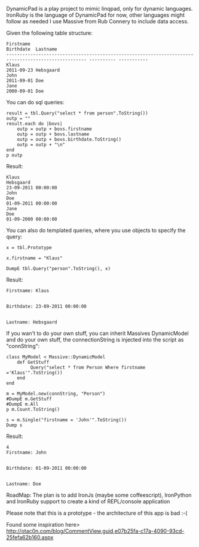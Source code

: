 DynamicPad is a play project to mimic linqpad, only for dynamic languages.
IronRuby is the language of DynamicPad for now, other languages might follow as needed
I use Massive from Rub Connery to include data access.

Given the following table structure:

	Firstname                                                                                            Birthdate  Lastname
	---------------------------------------------------------------------------------------------------- ---------- -----------
	Klaus                                                                                                2011-09-23 Hebsgaard 
	John                                                                                                 2011-09-01 Doe
	Jane                                                                                                 2000-09-01 Doe

You can do sql queries:

	result = tbl.Query("select * from person".ToString())
	outp = ""
	result.each do |bovs| 
		outp = outp + bovs.firstname
		outp = outp + bovs.lastname
		outp = outp + bovs.birthdate.ToString()
		outp = outp + "\n"
	end
	p outp
	
Result:

	Klaus                                                                                               Hebsgaard                                                                                           23-09-2011 00:00:00
	John                                                                                                Doe                                                                                                 01-09-2011 00:00:00
	Jane                                                                                                Doe                                                                                                 01-09-2000 00:00:00

You can also do templated queries, where you use objects to specify the query:
	
	x = tbl.Prototype

	x.firstname = "Klaus"

	DumpE tbl.Query("person".ToString(), x)
	
Result:

	Firstname: Klaus                                                                                               


	Birthdate: 23-09-2011 00:00:00


	Lastname: Hebsgaard       

If you wan't to do your own stuff, you can inherit Massives DynamicModel and do your own stuff, the connectionString is injected into the script as "connString":
	
	class MyModel < Massive::DynamicModel
		def GetStuff
			 Query("select * from Person Where firstname ='Klaus'".ToString())
		end	
	end

	m = MyModel.new(connString, "Person")
	#DumpE m.GetStuff
	#DumpE m.All
	p m.Count.ToString()

	s = m.Single("firstname = 'John'".ToString())
	Dump s

Result:

	4
	Firstname: John                                                                                                


	Birthdate: 01-09-2011 00:00:00


	Lastname: Doe     

	
RoadMap:
The plan is to add IronJs (maybe some coffeescript), IronPython and IronRuby support to create a kind of REPL/console application

Please note that this is a prototype - the architecture of this app is bad :-(

Found some inspiration here>
http://otac0n.com/blog/CommentView,guid,e07b25fa-c17a-4090-93cd-25fefa62b160.aspx

